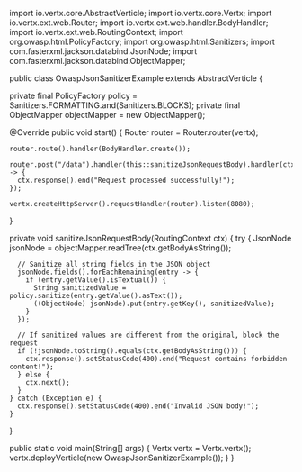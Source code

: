 import io.vertx.core.AbstractVerticle;
import io.vertx.core.Vertx;
import io.vertx.ext.web.Router;
import io.vertx.ext.web.handler.BodyHandler;
import io.vertx.ext.web.RoutingContext;
import org.owasp.html.PolicyFactory;
import org.owasp.html.Sanitizers;
import com.fasterxml.jackson.databind.JsonNode;
import com.fasterxml.jackson.databind.ObjectMapper;

public class OwaspJsonSanitizerExample extends AbstractVerticle {

  private final PolicyFactory policy = Sanitizers.FORMATTING.and(Sanitizers.BLOCKS);
  private final ObjectMapper objectMapper = new ObjectMapper();

  @Override
  public void start() {
    Router router = Router.router(vertx);

    router.route().handler(BodyHandler.create());

    router.post("/data").handler(this::sanitizeJsonRequestBody).handler(ctx -> {
      ctx.response().end("Request processed successfully!");
    });

    vertx.createHttpServer().requestHandler(router).listen(8080);
  }

  private void sanitizeJsonRequestBody(RoutingContext ctx) {
    try {
      JsonNode jsonNode = objectMapper.readTree(ctx.getBodyAsString());

      // Sanitize all string fields in the JSON object
      jsonNode.fields().forEachRemaining(entry -> {
        if (entry.getValue().isTextual()) {
          String sanitizedValue = policy.sanitize(entry.getValue().asText());
          ((ObjectNode) jsonNode).put(entry.getKey(), sanitizedValue);
        }
      });

      // If sanitized values are different from the original, block the request
      if (!jsonNode.toString().equals(ctx.getBodyAsString())) {
        ctx.response().setStatusCode(400).end("Request contains forbidden content!");
      } else {
        ctx.next();
      }
    } catch (Exception e) {
      ctx.response().setStatusCode(400).end("Invalid JSON body!");
    }
  }

  public static void main(String[] args) {
    Vertx vertx = Vertx.vertx();
    vertx.deployVerticle(new OwaspJsonSanitizerExample());
  }
}
